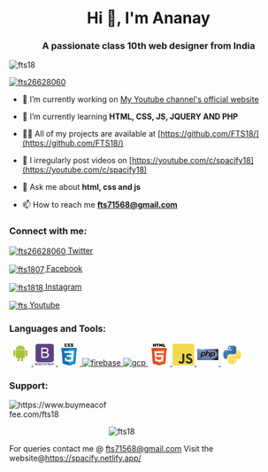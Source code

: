
<h1 align="center">Hi 👋, I'm Ananay</h1>

<h3 align="center">A passionate class 10th web designer from India</h3>

<p align="left"> <img src="https://komarev.com/ghpvc/?username=fts18&label=Profile%20views&color=d10046&style=flat-square" alt="fts18" /> </p>

<p align="left"> <a href="https://twitter.com/spacify18" target="blank"><img src="https://img.shields.io/twitter/follow/spacify18?logo=twitter&style=for-the-badge" alt="fts26628060" /></a> </p>

- 🔭 I’m currently working on [My Youtube channel's official website](https://spacify.netlify.app/)

- 🌱 I’m currently learning **HTML, CSS, JS, JQUERY AND PHP**

- 👨‍💻 All of my projects are available at [https://github.com/FTS18/](https://github.com/FTS18/)

- 🎥 I irregularly post videos on [https://youtube.com/c/spacify18](https://youtube.com/c/spacify18)

- 💬 Ask me about **html, css and js**

- 📫 How to reach me **fts71568@gmail.com**

<h3 align="left">Connect with me:</h3>

<p align="left">

<a href="https://twitter.com/spacify18" target="blank"><img align="center" src="https://cdn.jsdelivr.net/npm/simple-icons@3.0.1/icons/twitter.svg" alt="fts26628060" height="30" width="40" /> Twitter</a>

<a href="https://fb.com/spacify18" target="blank"><img align="center" src="https://cdn.jsdelivr.net/npm/simple-icons@3.0.1/icons/facebook.svg" alt="fts1807" height="30" width="40" /> Facebook
</a>

<a href="https://instagram.com/spacify18" target="blank"><img align="center" src="https://cdn.jsdelivr.net/npm/simple-icons@3.0.1/icons/instagram.svg" alt="fts1818" height="30" width="40" /> Instagram</a>

<a href="https://www.youtube.com/c/spacify18" target="blank"><img align="center" src="https://cdn.jsdelivr.net/npm/simple-icons@3.0.1/icons/youtube.svg" alt="fts" height="30" width="40" /> Youtube</a>

</p>

<h3 align="left">Languages and Tools:</h3>

<p align="left"> <a href="https://developer.android.com" target="_blank"> <img src="https://raw.githubusercontent.com/devicons/devicon/master/icons/android/android-original-wordmark.svg" alt="android" width="40" height="40"/> </a> <a href="https://getbootstrap.com" target="_blank"> <img src="https://raw.githubusercontent.com/devicons/devicon/master/icons/bootstrap/bootstrap-plain-wordmark.svg" alt="bootstrap" width="40" height="40"/> </a> <a href="https://www.w3schools.com/css/" target="_blank"> <img src="https://raw.githubusercontent.com/devicons/devicon/master/icons/css3/css3-original-wordmark.svg" alt="css3" width="40" height="40"/> </a> <a href="https://firebase.google.com/" target="_blank"> <img src="https://www.vectorlogo.zone/logos/firebase/firebase-icon.svg" alt="firebase" width="40" height="40"/> </a> <a href="https://cloud.google.com" target="_blank"> <img src="https://www.vectorlogo.zone/logos/google_cloud/google_cloud-icon.svg" alt="gcp" width="40" height="40"/> </a> <a href="https://www.w3.org/html/" target="_blank"> <img src="https://raw.githubusercontent.com/devicons/devicon/master/icons/html5/html5-original-wordmark.svg" alt="html5" width="40" height="40"/> </a> <a href="https://developer.mozilla.org/en-US/docs/Web/JavaScript" target="_blank"> <img src="https://raw.githubusercontent.com/devicons/devicon/master/icons/javascript/javascript-original.svg" alt="javascript" width="40" height="40"/> </a> <a href="https://www.php.net" target="_blank"> <img src="https://raw.githubusercontent.com/devicons/devicon/master/icons/php/php-original.svg" alt="php" width="40" height="40"/> </a> <a href="https://www.python.org" target="_blank"> <img src="https://raw.githubusercontent.com/devicons/devicon/master/icons/python/python-original.svg" alt="python" width="40" height="40"/> </a> </p>

<h3 align="left">Support:</h3>

<p><a href="https://www.buymeacoffee.com/https://www.buymeacoffee.com/fts18"> <img align="left" src="https://cdn.buymeacoffee.com/buttons/v2/default-yellow.png" height="50" width="180" alt="https://www.buymeacoffee.com/fts18" /></a></p><br><br>

<p><img src="https://github-readme-stats.vercel.app/api/top-langs?username=fts18&show_icons=true&theme=dark&title_color=ffffff&text_color=ffffff&hide_border=true&locale=en&layout=compact" alt="fts18" /></p>



For queries contact me @ fts71568@gmail.com
Visit the website@https://spacify.netlify.app/





